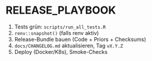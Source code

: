 # RELEASE_PLAYBOOK

1) Tests grün: `scripts/run_all_tests.R`
2) `renv::snapshot()` (falls renv aktiv)
3) Release-Bundle bauen (Code + Priors + Checksums)
4) `docs/CHANGELOG.md` aktualisieren, Tag `vX.Y.Z`
5) Deploy (Docker/K8s), Smoke-Checks
